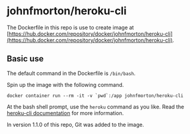 # johnfmorton/heroku-cli

The Dockerfile in this repo is use to create image at [https://hub.docker.com/repository/docker/johnfmorton/heroku-cli](https://hub.docker.com/repository/docker/johnfmorton/heroku-cli).

## Basic use

The default command in the Dockerfile is `/bin/bash`.

Spin up the image with the following command.

```
docker container run --rm -it -v `pwd`:/app johnfmorton/heroku-cli
```

At the bash shell prompt, use the `heroku` command as you like. Read the [heroku-cli documentation](https://devcenter.heroku.com/articles/heroku-cli) for more information.

In version 1.1.0 of this repo, Git was added to the image.
